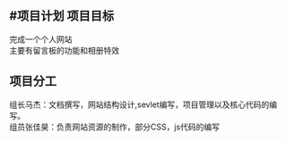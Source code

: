 #项目计划
项目目标
----------
完成一个个人网站<br/>
主要有留言板的功能和相册特效<br/>

项目分工
----------
组长马杰：文档撰写，网站结构设计,sevlet编写，项目管理以及核心代码的编写。<br/>
组员张佳昊：负责网站资源的制作，部分CSS，js代码的编写<br/>

